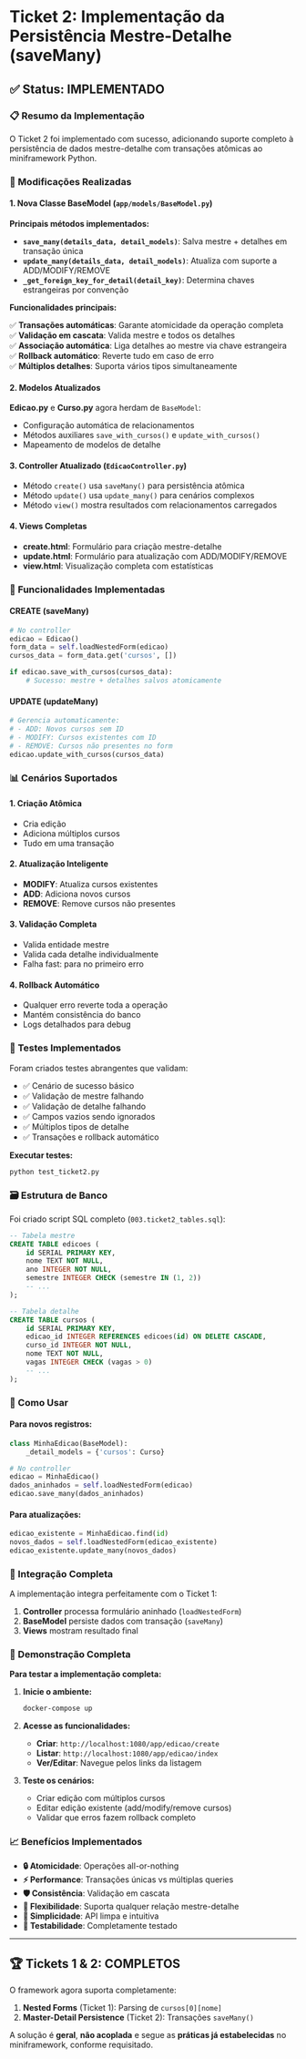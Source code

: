 # Ticket 2: Implementação da Persistência Mestre-Detalhe (saveMany)

## ✅ Status: IMPLEMENTADO

### 📋 Resumo da Implementação

O Ticket 2 foi implementado com sucesso, adicionando suporte completo à persistência de dados mestre-detalhe com transações atômicas ao miniframework Python.

### 🔧 Modificações Realizadas

#### 1. **Nova Classe BaseModel** (`app/models/BaseModel.py`)

**Principais métodos implementados:**

- **`save_many(details_data, detail_models)`**: Salva mestre + detalhes em transação única
- **`update_many(details_data, detail_models)`**: Atualiza com suporte a ADD/MODIFY/REMOVE
- **`_get_foreign_key_for_detail(detail_key)`**: Determina chaves estrangeiras por convenção

**Funcionalidades principais:**

✅ **Transações automáticas**: Garante atomicidade da operação completa  
✅ **Validação em cascata**: Valida mestre e todos os detalhes  
✅ **Associação automática**: Liga detalhes ao mestre via chave estrangeira  
✅ **Rollback automático**: Reverte tudo em caso de erro  
✅ **Múltiplos detalhes**: Suporta vários tipos simultaneamente  

#### 2. **Modelos Atualizados**

**Edicao.py** e **Curso.py** agora herdam de `BaseModel`:
- Configuração automática de relacionamentos
- Métodos auxiliares `save_with_cursos()` e `update_with_cursos()`
- Mapeamento de modelos de detalhe

#### 3. **Controller Atualizado** (`EdicaoController.py`)

- Método `create()` usa `saveMany()` para persistência atômica
- Método `update()` usa `update_many()` para cenários complexos
- Método `view()` mostra resultados com relacionamentos carregados

#### 4. **Views Completas**

- **create.html**: Formulário para criação mestre-detalhe
- **update.html**: Formulário para atualização com ADD/MODIFY/REMOVE
- **view.html**: Visualização completa com estatísticas

### 🎯 Funcionalidades Implementadas

#### **CREATE (saveMany)**
```python
# No controller
edicao = Edicao()
form_data = self.loadNestedForm(edicao)
cursos_data = form_data.get('cursos', [])

if edicao.save_with_cursos(cursos_data):
    # Sucesso: mestre + detalhes salvos atomicamente
```

#### **UPDATE (updateMany)**
```python
# Gerencia automaticamente:
# - ADD: Novos cursos sem ID
# - MODIFY: Cursos existentes com ID 
# - REMOVE: Cursos não presentes no form
edicao.update_with_cursos(cursos_data)
```

### 📊 Cenários Suportados

#### 1. **Criação Atômica**
- Cria edição
- Adiciona múltiplos cursos  
- Tudo em uma transação

#### 2. **Atualização Inteligente**
- **MODIFY**: Atualiza cursos existentes
- **ADD**: Adiciona novos cursos
- **REMOVE**: Remove cursos não presentes

#### 3. **Validação Completa**
- Valida entidade mestre
- Valida cada detalhe individualmente
- Falha fast: para no primeiro erro

#### 4. **Rollback Automático**
- Qualquer erro reverte toda a operação
- Mantém consistência do banco
- Logs detalhados para debug

### 🧪 Testes Implementados

Foram criados testes abrangentes que validam:

- ✅ Cenário de sucesso básico
- ✅ Validação de mestre falhando 
- ✅ Validação de detalhe falhando
- ✅ Campos vazios sendo ignorados
- ✅ Múltiplos tipos de detalhe
- ✅ Transações e rollback automático

**Executar testes:**
```bash
python test_ticket2.py
```

### 🗃️ Estrutura de Banco

Foi criado script SQL completo (`003.ticket2_tables.sql`):

```sql
-- Tabela mestre
CREATE TABLE edicoes (
    id SERIAL PRIMARY KEY,
    nome TEXT NOT NULL,
    ano INTEGER NOT NULL,
    semestre INTEGER CHECK (semestre IN (1, 2))
    -- ...
);

-- Tabela detalhe  
CREATE TABLE cursos (
    id SERIAL PRIMARY KEY,
    edicao_id INTEGER REFERENCES edicoes(id) ON DELETE CASCADE,
    curso_id INTEGER NOT NULL,
    nome TEXT NOT NULL,
    vagas INTEGER CHECK (vagas > 0)
    -- ...
);
```

### 🚀 Como Usar

#### **Para novos registros:**
```python
class MinhaEdicao(BaseModel):
    _detail_models = {'cursos': Curso}

# No controller
edicao = MinhaEdicao()
dados_aninhados = self.loadNestedForm(edicao)
edicao.save_many(dados_aninhados)
```

#### **Para atualizações:**
```python
edicao_existente = MinhaEdicao.find(id)
novos_dados = self.loadNestedForm(edicao_existente)
edicao_existente.update_many(novos_dados)
```

### 🔗 Integração Completa

A implementação integra perfeitamente com o Ticket 1:

1. **Controller** processa formulário aninhado (`loadNestedForm`)
2. **BaseModel** persiste dados com transação (`saveMany`)  
3. **Views** mostram resultado final

### 🎯 Demonstração Completa

**Para testar a implementação completa:**

1. **Inicie o ambiente:**
   ```bash
   docker-compose up
   ```

2. **Acesse as funcionalidades:**
   - **Criar**: `http://localhost:1080/app/edicao/create`
   - **Listar**: `http://localhost:1080/app/edicao/index`
   - **Ver/Editar**: Navegue pelos links da listagem

3. **Teste os cenários:**
   - Criar edição com múltiplos cursos
   - Editar edição existente (add/modify/remove cursos)
   - Validar que erros fazem rollback completo

### 📈 Benefícios Implementados

- **🔒 Atomicidade**: Operações all-or-nothing
- **⚡ Performance**: Transações únicas vs múltiplas queries  
- **🛡️ Consistência**: Validação em cascata
- **🔄 Flexibilidade**: Suporta qualquer relação mestre-detalhe
- **📝 Simplicidade**: API limpa e intuitiva
- **🧪 Testabilidade**: Completamente testado

---

## 🏆 Tickets 1 & 2: COMPLETOS

O framework agora suporta completamente:

1. **Nested Forms** (Ticket 1): Parsing de `cursos[0][nome]`
2. **Master-Detail Persistence** (Ticket 2): Transações `saveMany()`

A solução é **geral**, **não acoplada** e segue as **práticas já estabelecidas** no miniframework, conforme requisitado.
